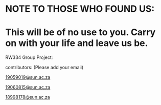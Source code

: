 # NOTE TO THOSE WHO FOUND US:
# This will be of no use to you. Carry on with your life and leave us be. 
RW334 Group Project:

contributors: (Please add your email)

19059019@sun.ac.za

19060815@sun.ac.za

18998178@sun.ac.za 
